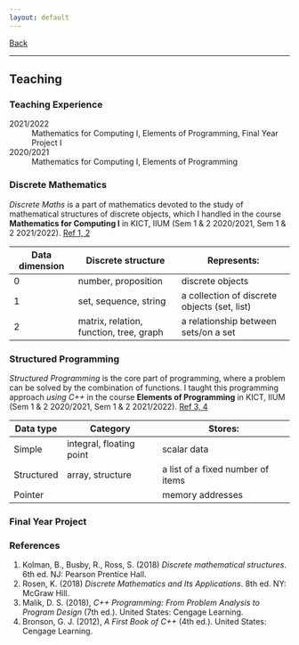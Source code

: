 ```yaml
---
layout: default
---
```


[Back](/index.md)
* * *

## Teaching

### Teaching Experience
<dl>
<dt>2021/2022</dt>
  <dd>Mathematics for Computing I, Elements of Programming, Final Year Project I</dd>
<dt>2020/2021</dt>
  <dd>Mathematics for Computing I, Elements of Programming</dd>
</dl>

### Discrete Mathematics
*Discrete Maths* is a part of mathematics devoted to the study of mathematical structures of discrete objects, which I handled in the course **Mathematics for Computing I** in KICT, IIUM (Sem 1 & 2 2020/2021, Sem 1 & 2 2021/2022). [Ref 1, 2](#references)

| Data dimension | Discrete structure | Represents: |
| --- | --- | --- |
| 0 | number, proposition | discrete objects |
| 1 | set, sequence, string | a collection of discrete objects (set, list) |
| 2 | matrix, relation, function, tree, graph | a relationship between sets/on a set |

### Structured Programming
*Structured Programming* is the core part of programming, where a problem can be solved by the combination of functions. I taught this programming approach *using C++* in the course **Elements of Programming** in KICT, IIUM (Sem 1 & 2 2020/2021, Sem 1 & 2 2021/2022). [Ref 3, 4](#references)

| Data type | Category | Stores: |
| --- | --- | --- |
| Simple | integral, floating point | scalar data |
| Structured | array, structure | a list of a fixed number of items |
| Pointer | | memory addresses |

### Final Year Project

### References
1. Kolman, B., Busby, R., Ross, S. (2018) *Discrete mathematical structures*. 6th ed. NJ: Pearson Prentice Hall.
2. Rosen, K. (2018) *Discrete Mathematics and Its Applications*. 8th ed. NY: McGraw Hill.
3. Malik, D. S. (2018), *C++ Programming: From Problem Analysis to Program Design* (7th ed.). United States: Cengage Learning.
4. Bronson, G. J. (2012), *A First Book of C++* (4th ed.). United States: Cengage Learning.
